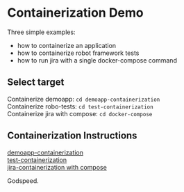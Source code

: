 # Containerization Demo

Three simple examples:
- how to containerize an application
- how to containerize robot framework tests
- how to run jira with a single docker-compose command

## Select target
Containerize demoapp: `cd demoapp-containerization`  
Containerize robo-tests: `cd test-containerization`  
Containerize jira with compose: `cd docker-compose`

## Containerization Instructions
[demoapp-containerization](demoapp-containerization/README.md)  
[test-containerization](test-containerization/README.md)  
[jira-containerization with compose](docker-compose/README.md)  

Godspeed.
